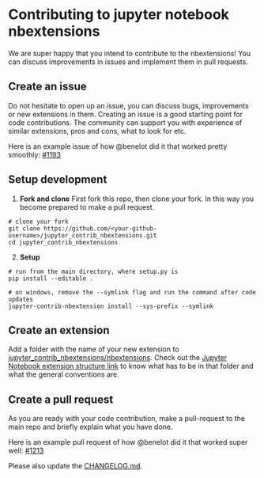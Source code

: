 # Contributing to jupyter notebook nbextensions

We are super happy that you intend to contribute to the nbextensions! You can discuss improvements in issues and implement them in pull requests.

## Create an issue

Do not hesitate to open up an issue, you can discuss bugs, improvements or new extensions in them. Creating an issue is a good starting point for code contributions. The community can support you with experience of similar extensions, pros and cons, what to look for etc.

Here is an example issue of how @benelot did it that worked pretty smoothly: [#1193](https://github.com/ipython-contrib/jupyter_contrib_nbextensions/issues/1193)

## Setup development

1. __Fork and clone__
First fork this repo, then clone your fork. In this way you become prepared to make a pull request.

```shell
# clone your fork
git clone https://github.com/<your-github-username>/jupyter_contrib_nbextensions.git
cd jupyter_contrib_nbextensions
```
2. __Setup__
```shell
# run from the main directory, where setup.py is
pip install --editable .

# on windows, remove the --symlink flag and run the command after code updates
jupyter-contrib-nbextension install --sys-prefix --symlink 
```

## Create an extension

Add a folder with the name of your new extension to [jupyter_contrib_nbextensions/nbextensions](https://github.com/ipython-contrib/jupyter_contrib_nbextensions/tree/master/src/jupyter_contrib_nbextensions/nbextensions). Check out the [Jupyter Notebook extension structure link](http://jupyter-contrib-nbextensions.readthedocs.io/en/latest/internals.html) to know what has to be in that folder and what the general conventions are.

## Create a pull request

As you are ready with your code contribution, make a pull-request to the main repo and briefly explain what you have done.

Here is an example pull request of how @benelot did it that worked super well: [#1213](https://github.com/ipython-contrib/jupyter_contrib_nbextensions/pull/1213)

Please also update the [CHANGELOG.md](https://github.com/ipython-contrib/jupyter_contrib_nbextensions/blob/master/CHANGELOG.md).